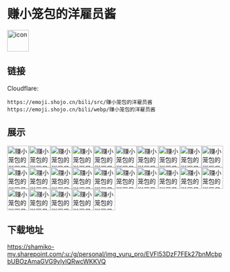 # 赚小笼包的洋雇员酱
<img src="https://emoji.shojo.cn/bili/src/赚小笼包的洋雇员酱/icon.png" width="50" height="50" alt="icon">

## 链接
Cloudflare:
```
https://emoji.shojo.cn/bili/src/赚小笼包的洋雇员酱
https://emoji.shojo.cn/bili/webp/赚小笼包的洋雇员酱
```
## 展示
<img src="https://emoji.shojo.cn/bili/src/赚小笼包的洋雇员酱/赚小笼包的洋雇员酱-扣扣.png" width="50" height="50" alt="赚小笼包的洋雇员酱-扣扣"><img src="https://emoji.shojo.cn/bili/src/赚小笼包的洋雇员酱/赚小笼包的洋雇员酱-好耶.png" width="50" height="50" alt="赚小笼包的洋雇员酱-好耶"><img src="https://emoji.shojo.cn/bili/src/赚小笼包的洋雇员酱/赚小笼包的洋雇员酱-哭哭.png" width="50" height="50" alt="赚小笼包的洋雇员酱-哭哭"><img src="https://emoji.shojo.cn/bili/src/赚小笼包的洋雇员酱/赚小笼包的洋雇员酱-呼呼.png" width="50" height="50" alt="赚小笼包的洋雇员酱-呼呼"><img src="https://emoji.shojo.cn/bili/src/赚小笼包的洋雇员酱/赚小笼包的洋雇员酱-啥.png" width="50" height="50" alt="赚小笼包的洋雇员酱-啥"><img src="https://emoji.shojo.cn/bili/src/赚小笼包的洋雇员酱/赚小笼包的洋雇员酱-落泪.png" width="50" height="50" alt="赚小笼包的洋雇员酱-落泪"><img src="https://emoji.shojo.cn/bili/src/赚小笼包的洋雇员酱/赚小笼包的洋雇员酱-下巴.png" width="50" height="50" alt="赚小笼包的洋雇员酱-下巴"><img src="https://emoji.shojo.cn/bili/src/赚小笼包的洋雇员酱/赚小笼包的洋雇员酱-哐.png" width="50" height="50" alt="赚小笼包的洋雇员酱-哐"><img src="https://emoji.shojo.cn/bili/src/赚小笼包的洋雇员酱/赚小笼包的洋雇员酱-闭嘴.png" width="50" height="50" alt="赚小笼包的洋雇员酱-闭嘴"><img src="https://emoji.shojo.cn/bili/src/赚小笼包的洋雇员酱/赚小笼包的洋雇员酱-探头.png" width="50" height="50" alt="赚小笼包的洋雇员酱-探头"><img src="https://emoji.shojo.cn/bili/src/赚小笼包的洋雇员酱/赚小笼包的洋雇员酱-别惹我.png" width="50" height="50" alt="赚小笼包的洋雇员酱-别惹我"><img src="https://emoji.shojo.cn/bili/src/赚小笼包的洋雇员酱/赚小笼包的洋雇员酱-生气.png" width="50" height="50" alt="赚小笼包的洋雇员酱-生气"><img src="https://emoji.shojo.cn/bili/src/赚小笼包的洋雇员酱/赚小笼包的洋雇员酱-啾.png" width="50" height="50" alt="赚小笼包的洋雇员酱-啾"><img src="https://emoji.shojo.cn/bili/src/赚小笼包的洋雇员酱/赚小笼包的洋雇员酱-泪流成海.png" width="50" height="50" alt="赚小笼包的洋雇员酱-泪流成海"><img src="https://emoji.shojo.cn/bili/src/赚小笼包的洋雇员酱/赚小笼包的洋雇员酱-嘣.png" width="50" height="50" alt="赚小笼包的洋雇员酱-嘣"><img src="https://emoji.shojo.cn/bili/src/赚小笼包的洋雇员酱/赚小笼包的洋雇员酱-吐彩虹.png" width="50" height="50" alt="赚小笼包的洋雇员酱-吐彩虹"><img src="https://emoji.shojo.cn/bili/src/赚小笼包的洋雇员酱/赚小笼包的洋雇员酱-酷.png" width="50" height="50" alt="赚小笼包的洋雇员酱-酷"><img src="https://emoji.shojo.cn/bili/src/赚小笼包的洋雇员酱/赚小笼包的洋雇员酱-嘿嘿.png" width="50" height="50" alt="赚小笼包的洋雇员酱-嘿嘿"><img src="https://emoji.shojo.cn/bili/src/赚小笼包的洋雇员酱/赚小笼包的洋雇员酱-晚安.png" width="50" height="50" alt="赚小笼包的洋雇员酱-晚安"><img src="https://emoji.shojo.cn/bili/src/赚小笼包的洋雇员酱/赚小笼包的洋雇员酱-咚.png" width="50" height="50" alt="赚小笼包的洋雇员酱-咚"><img src="https://emoji.shojo.cn/bili/src/赚小笼包的洋雇员酱/赚小笼包的洋雇员酱-亲亲.png" width="50" height="50" alt="赚小笼包的洋雇员酱-亲亲"><img src="https://emoji.shojo.cn/bili/src/赚小笼包的洋雇员酱/赚小笼包的洋雇员酱-绝望.png" width="50" height="50" alt="赚小笼包的洋雇员酱-绝望"><img src="https://emoji.shojo.cn/bili/src/赚小笼包的洋雇员酱/赚小笼包的洋雇员酱-喜欢了.png" width="50" height="50" alt="赚小笼包的洋雇员酱-喜欢了"><img src="https://emoji.shojo.cn/bili/src/赚小笼包的洋雇员酱/赚小笼包的洋雇员酱-嚼嚼.png" width="50" height="50" alt="赚小笼包的洋雇员酱-嚼嚼"><img src="https://emoji.shojo.cn/bili/src/赚小笼包的洋雇员酱/赚小笼包的洋雇员酱-啪.png" width="50" height="50" alt="赚小笼包的洋雇员酱-啪">

## 下载地址

https://shamiko-my.sharepoint.com/:u:/g/personal/img_yuru_pro/EVFl53DzF7FEk27bnMcbpbUBOzAmaGVG9ylylQRwcWKKVQ